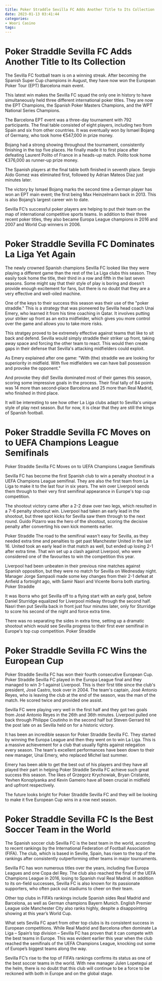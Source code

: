 ```yaml
---
title: Poker Straddle Sevilla FC Adds Another Title to Its Collection
date: 2023-01-13 03:41:44
categories:
- Woori Casino
tags:
---
```



#  Poker Straddle Sevilla FC Adds Another Title to Its Collection

The Sevilla FC football team is on a winning streak. After becoming the Spanish Super Cup champions in August, they have now won the European Poker Tour (EPT) Barcelona main event.

This latest win makes the Sevilla FC squad the only one in history to have simultaneously held three different international poker titles. They are now the EPT Champions, the Spanish Poker Masters Champions, and the WPT National Series Champions.

The Barcelona EPT event was a three-day tournament with 792 participants. The final table consisted of eight players, including two from Spain and six from other countries. It was eventually won by Ismael Bojang of Germany, who took home €547,000 in prize money.

Bojang had a strong showing throughout the tournament, consistently finishing in the top five places. He finally made it to first place after defeating Laurent Polito of France in a heads-up match. Polito took home €376,000 as runner-up prize money.

The Spanish players at the final table both finished in seventh place. Sergio Aido Gomez was eliminated first, followed by Adrian Mateos Diaz just minutes later.

The victory by Ismael Bojang marks the second time a German player has won an EPT main event; the first being Max Heinzelmann back in 2013. This is also Bojang’s largest career win to date.

Sevilla FC’s successful poker players are helping to put their team on the map of international competitive sports teams. In addition to their three recent poker titles, they also became Europa League champions in 2016 and 2007 and World Cup winners in 2006.

#  Poker Straddle Sevilla FC Dominates La Liga Yet Again

The newly crowned Spanish champions Sevilla FC looked like they were playing a different game than the rest of the La Liga clubs this season. They easily took home the title, their third in a row and fifth in the last seven seasons. Some might say that their style of play is boring and doesn't provide enough excitement for fans, but there is no doubt that they are a very effective and well-oiled machine.

One of the keys to their success this season was their use of the "poker straddle." This is a strategy that was pioneered by Sevilla head coach Unai Emery, who learned it from his time coaching in Qatar. It involves putting your striker up front as an extra midfielder, which gives you more control over the game and allows you to take more risks.

This stratgey proved to be extremely effective against teams that like to sit back and defend. Sevilla would simply straddle their striker up front, taking away space and forcing the other team to react. This would then create gaps in their defense that Sevilla's attacking midfielders could exploit.

As Emery explained after one game: "With (the) straddle we are looking for superiority in midfield. With five midfielders we can have ball possession and provoke the opponent."

And provoke they did! Sevilla dominated most of their games this season, scoring some impressive goals in the process. Their final tally of 84 points was 14 more than second-place Barcelona and 25 more than Real Madrid, who finished in third place.

It will be interesting to see how other La Liga clubs adapt to Sevilla's unique style of play next season. But for now, it is clear that they are still the kings of Spanish football.

#  Poker Straddle Sevilla FC Moves on to UEFA Champions League Semifinals

Poker Straddle Sevilla FC Moves on to UEFA Champions League Semifinals

Sevilla FC has become the first Spanish club to win a penalty shootout in a UEFA Champions League semifinal. They are also the first team from La Liga to make it to the last four in six years. The win over Liverpool sends them through to their very first semifinal appearance in Europe's top cup competition.

The shootout victory came after a 2-2 draw over two legs, which resulted in a 7-6 penalty shootout win. Liverpool had taken an early lead in the shootout, but three spot kicks for Sevilla saw them through to the next round. Guido Pizarro was the hero of the shootout, scoring the decisive penalty after converting his own kick moments earlier.

Poker Straddle The road to the semifinal wasn't easy for Sevilla, as they needed extra time and penalties to get past Manchester United in the last 16. United took an early lead in that match as well, but ended up losing 2-1 after extra time. That win set up a clash against Liverpool, who were considered one of the favourites to win the competition this year. 

Liverpool had been unbeaten in their previous nine matches against Spanish opposition, but they were no match for Sevilla on Wednesday night. Manager Jorge Sampaoli made some key changes from their 2-1 defeat at Anfield a fortnight ago, with Samir Nasri and Vicente Iborra both starting. Poker Straddle 

It was Iborra who got Sevilla off to a flying start with an early goal, before Daniel Sturridge equalized for Liverpool midway through the second half. Nasri then put Sevilla back in front just four minutes later, only for Sturridge to score his second of the night and force extra time. 

There was no separating the sides in extra time, setting up a dramatic shootout which would see Sevilla progress to their first ever semifinal in Europe's top cup competition. Poker Straddle

#  Poker Straddle Sevilla FC Wins the European Cup

Poker Straddle Sevilla FC has won their fourth consecutive European Cup. Poker Straddle Sevilla FC played in the Europa League final and they managed to win 3-1 against Liverpool. This is their first title since the club's president, José Castro, took over in 2004. The team's captain, José Antonio Reyes, who is leaving the club at the end of the season, was the man of the match. He scored twice and provided one assist.

Sevilla FC were playing very well in the first half and they got two goals from José Antonio Reyes in the 26th and 36th minutes. Liverpool pulled one back through Philippe Coutinho in the second half but Steven Gerrard hit the post late on as Sevilla held on for a historic victory.

It has been an incredible season for Poker Straddle Sevilla FC. They started by winning the Europa League and then they went on to win La Liga. This is a massive achievement for a club that usually fights against relegation every season. The team's excellent performances have been down to their new manager, Unai Emery, who replaced Michel last summer.

Emery has been able to get the best out of his players and they have all played their part in helping Poker Straddle Sevilla FC achieve such great success this season. The likes of Grzegorz Krychowiak, Bryan Cristante, Yevhen Konoplyanka and Kevin Gameiro have all been crucial in midfield and upfront respectively.

The future looks bright for Poker Straddle Sevilla FC and they will be looking to make it five European Cup wins in a row next season.

#  Poker Straddle Sevilla FC Is the Best Soccer Team in the World

The Spanish soccer club Sevilla FC is the best team in the world, according to recent rankings by the International Federation of Football Association (FIFA). The club, which is based in Seville, Spain, has risen to the top of the rankings after consistently outperforming other teams in major tournaments.

Sevilla FC has won numerous titles over the years, including five Europa Leagues and one Copa del Rey. The club also reached the final of the UEFA Champions League in 2016, losing to Spanish rival Real Madrid. In addition to its on-field successes, Sevilla FC is also known for its passionate supporters, who often pack out stadiums to cheer on their team.

Other top clubs in FIFA’s rankings include Spanish sides Real Madrid and Barcelona, as well as German champions Bayern Munich. English Premier League side Manchester City also ranks highly, despite a disappointing showing at this year’s World Cup.

What sets Sevilla FC apart from other top clubs is its consistent success in European competitions. While Real Madrid and Barcelona often dominate La Liga – Spain’s top division – Sevilla FC has proven that it can compete with the best teams in Europe. This was evident earlier this year when the club reached the semifinals of the UEFA Champions League, knocking out some of Europe’s biggest teams along the way.

Sevilla FC’s rise to the top of FIFA’s rankings confirms its status as one of the best soccer teams in the world. With new manager Julen Lopetegui at the helm, there is no doubt that this club will continue to be a force to be reckoned with both in Europe and on the global stage.